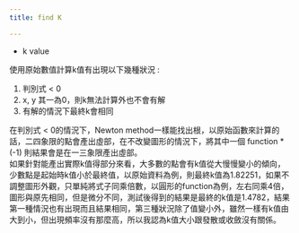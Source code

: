 ```yaml
---
title: find K

---
```


+ k value  

使用原始數值計算k值有出現以下幾種狀況 :  
1. 判別式 < 0 
2. x, y 其一為0，則k無法計算外也不會有解
3. 有解的情況下最終k會相同  

在判別式 < 0的情況下，Newton method一樣能找出根，以原始函數來計算的話，二四象限的點會產出虛部，在不改變圖形的情況下，將其中一個 function * (-1) 則結果會是在一三象限產出虛部。  
如果針對能產出實際k值得部分來看，大多數的點會有k值從大慢慢變小的傾向，少數點是起始時k值小於最終值，以原始資料為例，則最終k值為1.82251，如果不調整圖形外觀，只單純將式子同乘倍數，以圓形的function為例，左右同乘4倍，圖形與原先相同，但是微分不同，測試後得到的結果是最終的k值是1.4782，結果第一種情況也有出現而且結果相同，第三種狀況除了值變小外，雖然一樣有k值由大到小，但出現頻率沒有那麼高，所以我認為k值大小跟發散或收斂沒有關係。